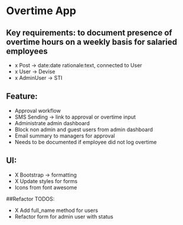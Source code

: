 # Overtime App

## Key requirements: to document presence of overtime hours on a weekly basis for salaried employees

- x Post -> date:date rationale:text, connected to User
- x User -> Devise
- x AdminUser -> STI

## Feature:
- Approval workflow
- SMS Sending -> link to approval or overtime input
- Administrate admin dashboard
- Block non admin and guest users from admin dashboard
- Email summary to managers for approval
- Needs to be documented if employee did not log overtime

## UI:
- X Bootstrap -> formatting
- X Update styles for forms
- Icons from font awesome


##Refactor TODOS:
- X Add full_name method for users
- Refactor form for admin user with status